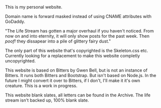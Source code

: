 This is my personal website.

Domain name is forward masked instead of using CNAME attributes with GoDaddy.

"The Life Stream has gotten a major overhaul if you haven't noticed. From now on and into eternity, it will only show posts for the past week. Then *poof!* they dissapear into a pile of glittery fairy dust."

The only part of this website that's copyrighted is the Skeleton.css etc. Currently looking for a replacement to make this website completly uncopyrighted.

This website is based on Bitters by Gwen Bell, but is not an instance of Bitters. It runs both Bitters and Bootstrap. But isn't based on Node.js. In the future I might convert it over to Bitters, if I don't, I'll make it it's own creature. This is a work in progress. 

This website blank slates, all letters can be found in the Archive.  The life stream isn't backed up, 100% blank slate.

